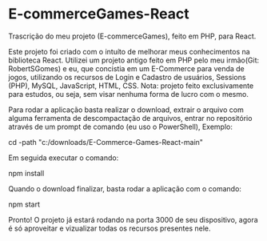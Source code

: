 # E-commerceGames-React
Trascrição do meu projeto (E-commerceGames), feito em PHP, para React.

Este projeto foi criado com o intuíto de melhorar meus conhecimentos na biblioteca React. Utilizei um projeto antigo feito em PHP pelo meu irmão(Git: RobertSGomes) e eu, que concistia
em um E-Commerce para venda de jogos, utilizando os recursos de Login e Cadastro de usuários, Sessions (PHP), MySQL, JavaScript, HTML, CSS. Nota: projeto feito exclusivamente para
estudos, ou seja, sem visar nenhuma forma de lucro com o mesmo.

Para rodar a aplicação basta realizar o download, extrair o arquivo com alguma ferramenta de descompactação de arquivos, entrar no repositório através de um prompt de comando (eu uso o PowerShell),
Exemplo:

  cd -path "c:/downloads/E-Commerce-Games-React-main"
  
Em seguida executar o comando:

  npm install
  
Quando o download finalizar, basta rodar a aplicação com o comando:

  npm start
  
Pronto! O projeto já estará rodando na porta 3000 de seu dispositivo, agora é só aproveitar e vizualizar todas os recursos presentes nele.
